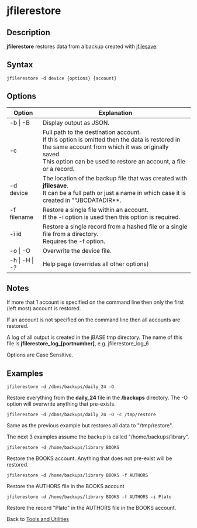 # jfilerestore

<PageHeader />  

## Description

**jfilerestore** restores data from a backup created with [jfilesave](../jfilesave/README.md).

## Syntax

```
jfilerestore -d device {options} {account}
```

## Options

| Option | Explanation |
| --- | --- |
| -b \| -B | Display output as JSON. |
| -c | Full path to the destination account.<br>If this option is omitted then the data is restored in the same account from which it was originally saved.<br>This option can be used to restore an account, a file or a record. |
| -d device | The location of the backup file that was created with **jfilesave**.<br>It can be a full path or just a name in which case it is created in ""JBCDATADIR**. |
| -f filename | Restore a single file within an account.<br>If the -i option is used then this option is required. |
| -i id | Restore a single record from a hashed file or a single file from a directory.<br>Requires the -f option. |
|  -o \| -O| Overwrite the device file. |
| -h \| -H \| -? | Help page (overrides all other options) |

## Notes

If more that 1 account is specified on the command line then only the first (left most) account is restored.

If an account is not specified on the command line then all accounts are restored.

A log of all output is created in the jBASE tmp directory.
The name of this file is **jfilerestore_log_[portnumber]**, e.g. jfilerestore_log_6

Options are Case Sensitive.

## Examples

```
jfilerestore -d /dbms/backups/daily_24 -O
```

Restore everything from the **daily_24** file in the **/backups** directory. The -O option will overwrite anything that pre-exists.

```
jfilerestore -d /dbms/backups/daily_24 -O -c /tmp/restore
```

Same as the previous example but restores all data to "/tmp/restore".

The next 3 examples assume the backup is called "/home/backups/library".

```
jfilerestore -d /home/backups/library BOOKS
```

Restore the BOOKS account. Anything that does not pre-exist will be restored.

```
jfilerestore -d /home/backups/library BOOKS -f AUTHORS
```

Restore the AUTHORS file in the BOOKS account

```
jfilerestore -d /home/backups/library BOOKS -f AUTHORS -i Plato
```

Restore the record "Plato" in the AUTHORS file in the BOOKS account.

Back to [Tools and Utilities](./../README.md)

<PageFooter />
